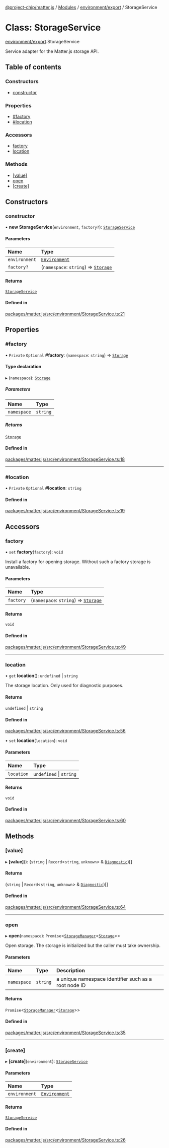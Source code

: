 [@project-chip/matter.js](../README.md) / [Modules](../modules.md) / [environment/export](../modules/environment_export.md) / StorageService

# Class: StorageService

[environment/export](../modules/environment_export.md).StorageService

Service adapter for the Matter.js storage API.

## Table of contents

### Constructors

- [constructor](environment_export.StorageService.md#constructor)

### Properties

- [#factory](environment_export.StorageService.md##factory)
- [#location](environment_export.StorageService.md##location)

### Accessors

- [factory](environment_export.StorageService.md#factory)
- [location](environment_export.StorageService.md#location)

### Methods

- [[value]](environment_export.StorageService.md#[value])
- [open](environment_export.StorageService.md#open)
- [[create]](environment_export.StorageService.md#[create])

## Constructors

### constructor

• **new StorageService**(`environment`, `factory?`): [`StorageService`](environment_export.StorageService.md)

#### Parameters

| Name | Type |
| :------ | :------ |
| `environment` | [`Environment`](environment_export.Environment.md) |
| `factory?` | (`namespace`: `string`) => [`Storage`](../interfaces/storage_export.Storage.md) |

#### Returns

[`StorageService`](environment_export.StorageService.md)

#### Defined in

[packages/matter.js/src/environment/StorageService.ts:21](https://github.com/project-chip/matter.js/blob/c0d55745d5279e16fdfaa7d2c564daa31e19c627/packages/matter.js/src/environment/StorageService.ts#L21)

## Properties

### #factory

• `Private` `Optional` **#factory**: (`namespace`: `string`) => [`Storage`](../interfaces/storage_export.Storage.md)

#### Type declaration

▸ (`namespace`): [`Storage`](../interfaces/storage_export.Storage.md)

##### Parameters

| Name | Type |
| :------ | :------ |
| `namespace` | `string` |

##### Returns

[`Storage`](../interfaces/storage_export.Storage.md)

#### Defined in

[packages/matter.js/src/environment/StorageService.ts:18](https://github.com/project-chip/matter.js/blob/c0d55745d5279e16fdfaa7d2c564daa31e19c627/packages/matter.js/src/environment/StorageService.ts#L18)

___

### #location

• `Private` `Optional` **#location**: `string`

#### Defined in

[packages/matter.js/src/environment/StorageService.ts:19](https://github.com/project-chip/matter.js/blob/c0d55745d5279e16fdfaa7d2c564daa31e19c627/packages/matter.js/src/environment/StorageService.ts#L19)

## Accessors

### factory

• `set` **factory**(`factory`): `void`

Install a factory for opening storage.  Without such a factory storage is unavailable.

#### Parameters

| Name | Type |
| :------ | :------ |
| `factory` | (`namespace`: `string`) => [`Storage`](../interfaces/storage_export.Storage.md) |

#### Returns

`void`

#### Defined in

[packages/matter.js/src/environment/StorageService.ts:49](https://github.com/project-chip/matter.js/blob/c0d55745d5279e16fdfaa7d2c564daa31e19c627/packages/matter.js/src/environment/StorageService.ts#L49)

___

### location

• `get` **location**(): `undefined` \| `string`

The storage location.  Only used for diagnostic purposes.

#### Returns

`undefined` \| `string`

#### Defined in

[packages/matter.js/src/environment/StorageService.ts:56](https://github.com/project-chip/matter.js/blob/c0d55745d5279e16fdfaa7d2c564daa31e19c627/packages/matter.js/src/environment/StorageService.ts#L56)

• `set` **location**(`location`): `void`

#### Parameters

| Name | Type |
| :------ | :------ |
| `location` | `undefined` \| `string` |

#### Returns

`void`

#### Defined in

[packages/matter.js/src/environment/StorageService.ts:60](https://github.com/project-chip/matter.js/blob/c0d55745d5279e16fdfaa7d2c564daa31e19c627/packages/matter.js/src/environment/StorageService.ts#L60)

## Methods

### [value]

▸ **[value]**(): (`string` \| `Record`\<`string`, `unknown`\> & [`Diagnostic`](../interfaces/log_export.Diagnostic-1.md))[]

#### Returns

(`string` \| `Record`\<`string`, `unknown`\> & [`Diagnostic`](../interfaces/log_export.Diagnostic-1.md))[]

#### Defined in

[packages/matter.js/src/environment/StorageService.ts:64](https://github.com/project-chip/matter.js/blob/c0d55745d5279e16fdfaa7d2c564daa31e19c627/packages/matter.js/src/environment/StorageService.ts#L64)

___

### open

▸ **open**(`namespace`): `Promise`\<[`StorageManager`](storage_export.StorageManager.md)\<[`Storage`](../interfaces/storage_export.Storage.md)\>\>

Open storage.  The storage is initialized but the caller must take ownership.

#### Parameters

| Name | Type | Description |
| :------ | :------ | :------ |
| `namespace` | `string` | a unique namespace identifier such as a root node ID |

#### Returns

`Promise`\<[`StorageManager`](storage_export.StorageManager.md)\<[`Storage`](../interfaces/storage_export.Storage.md)\>\>

#### Defined in

[packages/matter.js/src/environment/StorageService.ts:35](https://github.com/project-chip/matter.js/blob/c0d55745d5279e16fdfaa7d2c564daa31e19c627/packages/matter.js/src/environment/StorageService.ts#L35)

___

### [create]

▸ **[create]**(`environment`): [`StorageService`](environment_export.StorageService.md)

#### Parameters

| Name | Type |
| :------ | :------ |
| `environment` | [`Environment`](environment_export.Environment.md) |

#### Returns

[`StorageService`](environment_export.StorageService.md)

#### Defined in

[packages/matter.js/src/environment/StorageService.ts:26](https://github.com/project-chip/matter.js/blob/c0d55745d5279e16fdfaa7d2c564daa31e19c627/packages/matter.js/src/environment/StorageService.ts#L26)
